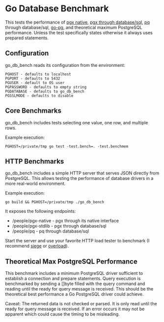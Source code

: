 # Go Database Benchmark

This tests the performance of [pgx native](https://github.com/jackc/pgx), [pgx through
database/sql](https://github.com/jackc/pgx/tree/master/stdlib), [pq](https://github.com/lib/pq) through database/sql,
[go-pg](https://github.com/go-pg/pg), and theoretical maximum PostgreSQL performance. Unless the test specifically
states otherwise it always uses prepared statements.

## Configuration

go_db_bench reads its configuration from the environment:

    PGHOST - defaults to localhost
    PGPORT - defaults to 5432
    PGUSER - default to OS user
    PGPASSWORD - defaults to empty string
    PGDATABASE - defaults to go_db_bench
    PGSSLMODE - defaults to disable

## Core Benchmarks

go_db_bench includes tests selecting one value, one row, and multiple rows.

Example execution:

    PGHOST=/private/tmp go test -test.bench=. -test.benchmem

## HTTP Benchmarks

go_db_bench includes a simple HTTP server that serves JSON directly from
PostgreSQL. This allows testing the performance of database drivers in a more
real-world environment.

Example execution:

    go build && PGHOST=/private/tmp ./go_db_bench

It exposes the following endpoints:

* /people/pgx-native - pgx through its native interface
* /people/pgx-stdlib - pgx through database/sql
* /people/pq - pq through database/sql

Start the server and use your favorite HTTP load tester to benchmark (I
recommend [siege](http://www.joedog.org/siege-home/) or
[overload](https://github.com/jackc/overload)).

## Theoretical Max PostgreSQL Performance

This benchmark includes a minimum PostgreSQL driver sufficient to establish a
connection and prepare statements. Query execution is benchmarked by sending a
[]byte filled with the query command and reading until the ready for query
message is received. This should be the theoretical best performance a Go
PostgreSQL driver could achieve.

Caveat: The returned data is not checked or parsed. It is only read until the
ready for query message is received. If an error occurs it may not be apparent
which could cause the timing to be misleading.
